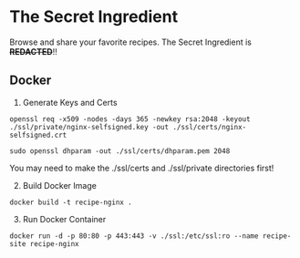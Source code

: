 # The Secret Ingredient
Browse and share your favorite recipes. The Secret Ingredient is ~~**REDACTED**~~!!

## Docker
1. Generate Keys and Certs

`openssl req -x509 -nodes -days 365 -newkey rsa:2048 -keyout ./ssl/private/nginx-selfsigned.key -out ./ssl/certs/nginx-selfsigned.crt`

`sudo openssl dhparam -out ./ssl/certs/dhparam.pem 2048`

You may need to make the ./ssl/certs and ./ssl/private directories first!

2. Build Docker Image

`docker build -t recipe-nginx .`

3. Run Docker Container

`docker run -d -p 80:80 -p 443:443 -v ./ssl:/etc/ssl:ro --name recipe-site recipe-nginx`
